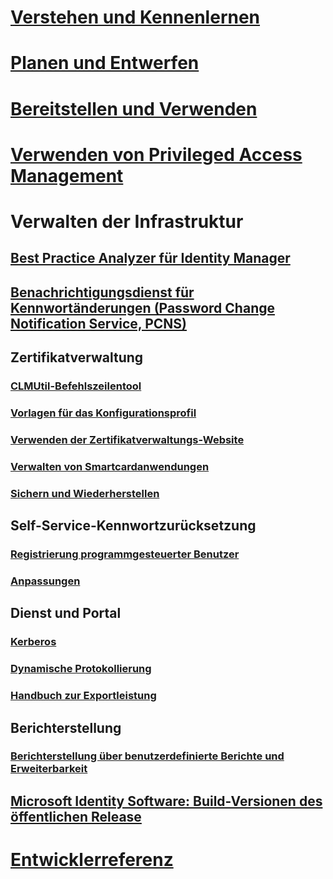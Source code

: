 
# [Verstehen und Kennenlernen](/microsoft-identity-manager/understand-explore/microsoft-identity-manager-2016)

# [Planen und Entwerfen](/microsoft-identity-manager/plan-design/microsoft-identity-manager-2016-supported-platforms)

# [Bereitstellen und Verwenden](/microsoft-identity-manager/deploy-use/microsoft-identity-manager-deploy)

# [Verwenden von Privileged Access Management](/microsoft-identity-manager/pam/privileged-identity-management-for-active-directory-domain-services)

# Verwalten der Infrastruktur

## [Best Practice Analyzer für Identity Manager](https://technet.microsoft.com/library/jj203402)

## [Benachrichtigungsdienst für Kennwortänderungen (Password Change Notification Service, PCNS)](https://technet.microsoft.com/library/e27c0bc6-c808-4fdb-9e59-58feeb419308)

## Zertifikatverwaltung

### [CLMUtil-Befehlszeilentool](https://technet.microsoft.com/library/cc720647)

### [Vorlagen für das Konfigurationsprofil](https://technet.microsoft.com/library/cc708656)

### [Verwenden der Zertifikatverwaltungs-Website](https://technet.microsoft.com/library/cc720560)

### [Verwalten von Smartcardanwendungen](https://technet.microsoft.com/library/cc708681)

### [Sichern und Wiederherstellen](https://technet.microsoft.com/library/dd883245)

## Self-Service-Kennwortzurücksetzung

### [Registrierung programmgesteuerter Benutzer](https://technet.microsoft.com/library/jj134294)

### [Anpassungen](https://technet.microsoft.com/library/jj134312)

## Dienst und Portal

### [Kerberos](https://technet.microsoft.com/library/jj134299)

### [Dynamische Protokollierung](/microsoft-identity-manager/infrastructure/mim-service-dynamic-logging)

### [Handbuch zur Exportleistung](https://technet.microsoft.com/library/hh322883)

## Berichterstellung

### [Berichterstellung über benutzerdefinierte Berichte und Erweiterbarkeit](https://technet.microsoft.com/library/jj133861)

## [Microsoft Identity Software: Build-Versionen des öffentlichen Release](https://blogs.technet.microsoft.com/iamsupport/idmbuildversions/)

# [Entwicklerreferenz](/microsoft-identity-manager/reference/microsoft-identity-manager-2016-developer-reference)
